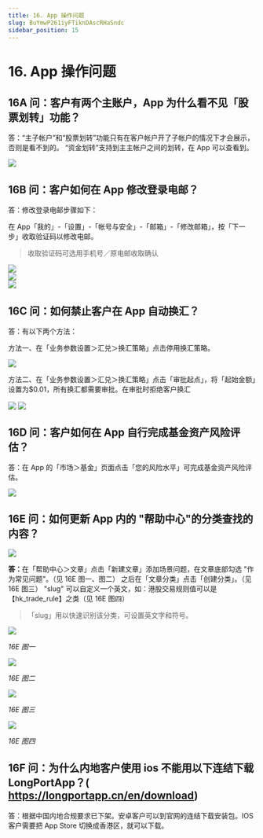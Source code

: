 ```yaml
---
title: 16. App 操作问题
slug: BuYmwP261iyFTiknDAscRHaSndc
sidebar_position: 15
---
```



# 16. App 操作问题

## 16A 问：客户有两个主账户，App 为什么看不见「股票划转」功能？

答：“主子帐户”和“股票划转”功能只有在客户帐户开了子帐户的情况下才会展示，否则是看不到的。
“资金划转”支持到主主帐户之间的划转，在 App 可以查看到。

<img src="/assets/USH9bfzG8odbAzxAB6BcUKbNn0e.png" src-width="716" src-height="1382" align="center"/>

## 16B 问：客户如何在 App 修改登录电邮？

答：修改登录电邮步骤如下：

在 App「我的」-「设置」-「帐号与安全」-「邮箱」-「修改邮箱」，按「下一步」收取验证码以修改电邮。

> 收取验证码可选用手机号／原电邮收取确认

<div class="flex gap-3 columns-3" column-size="3">
<div class="w-[31%]" width-ratio="31">
<img src="/assets/C9JTbtBehoujnXxUGypcqtGjnMc.png" src-width="534" src-height="1146" align="center"/>
</div>
<div class="w-[33%]" width-ratio="33">
<img src="/assets/D6AEbxPuNop51ZxlCSNcL77Zn3c.png" src-width="760" src-height="1528" align="center"/>
</div>
<div class="w-[34%]" width-ratio="34">
<img src="/assets/XWffbNbIIozkaZxgHqyc8ucYndb.png" src-width="768" src-height="1528" align="center"/>
</div>
</div>

## 16C 问：如何禁止客户在 App 自动换汇？

答：有以下两个方法：

方法一、在「业务参数设置＞汇兑＞换汇策略」点击停用换汇策略。

<img src="/assets/DZY1beJHjohagWx86W2cftJ6nHb.png" src-width="2866" src-height="1616" align="center"/>

方法二、在「业务参数设置＞汇兑＞换汇策略」点击「审批起点」，将「起始金额」设置为$0.01，所有换汇都需要审批。在审批时拒绝客户换汇

<img src="/assets/H3B4bSkRLoedMzxHOZ3c7XP7nxf.png" src-width="2850" src-height="1388" align="center"/>

<img src="/assets/SL9fbn4xso5mBXxvkwwcXE1vnEh.png" src-width="2824" src-height="1364" align="center"/>

## 16D 问：客户如何在 App 自行完成基金资产风险评估？

答：在 App 的「市场＞基金」页面点击「您的风险水平」可完成基金资产风险评估。

<img src="/assets/NLvWb7hWvozzXVxalQxcW3a5nfb.png" src-width="714" src-height="1426" align="center"/>

## 16E 问：如何更新 App 内的 "帮助中心"的分类查找的内容？

<img src="/assets/QeR6bUF0wo7kJXxkPOLcV9Kfnof.png" src-width="618" src-height="1366" align="center"/>

<b>答：</b>在「帮助中心＞文章」点击「新建文章」添加场景问题，在文章底部勾选 "作为常见问题"。（见 16E 图一、图二）
之后在「文章分类」点击「创建分类」。（见 16E 图三） 
"slug" 可以自定义一个英文，如：港股交易规则值可以是【hk_trade_rule】之类（见 16E 图四）

> 「slug」用以快速识别该分类，可设置英文字和符号。

<img src="/assets/NNFEbdBXlohvMWx1exLcLOZAng1.png" src-width="2710" src-height="740" align="center"/>

<em>16E 图一</em>

<img src="/assets/Ntwyb4LjXoc3KqxKQKActxdGneu.png" src-width="2416" src-height="1408" align="center"/>

<em>16E 图二</em>

<img src="/assets/BPUEbSr5joC3AuxtaPZcye3Pn5b.png" src-width="2708" src-height="662" align="center"/>

<em>16E 图三</em>

<img src="/assets/WJ9AbItU6ocaKNxu4W5cRN3jnXg.png" src-width="2700" src-height="786" align="center"/>

<em>16E 图四</em>

## 16F 问：为什么内地客户使用 ios 不能用以下连结下载 LongPortApp？( https://longportapp.cn/en/download) 

答：根据中国内地合规要求已下架。安卓客户可以到官网的连结下载安装包。IOS 客户需要把 App Store 切换成香港区，就可以下载。

